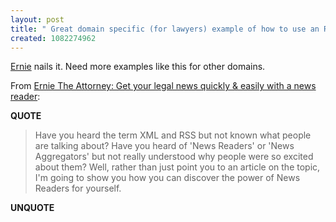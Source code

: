 ```yaml
---
layout: post
title: " Great domain specific (for lawyers) example of how to use an RSS reader"
created: 1082274962
---
```

<a href="http://www.ernietheattorney.net/">Ernie</a> nails it.  Need more examples like this for other domains.

From <a href="http://www.ernietheattorney.net/ernie_the_attorney/2004/04/get_your_legal_.html">Ernie The Attorney: Get your legal news quickly &#38; easily with a news reader</a>:
<p><strong>QUOTE</strong></p><blockquote>Have you heard the term XML and RSS but not known what people are talking about? Have you heard of 'News Readers' or 'News Aggregators' but not really understood why people were so excited about them? Well, rather than just point you to an article on the topic, I'm going to show you how you can discover the power of News Readers for yourself.</blockquote><p><strong>UNQUOTE</strong></p>

